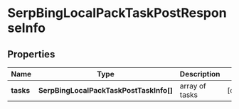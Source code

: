 # SerpBingLocalPackTaskPostResponseInfo

## Properties

| Name | Type | Description | Notes |
|------------ | ------------- | ------------- | -------------|
**tasks** | **SerpBingLocalPackTaskPostTaskInfo[]** | array of tasks |[optional]|